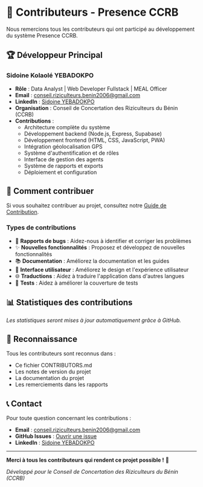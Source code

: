 # 👥 Contributeurs - Presence CCRB

Nous remercions tous les contributeurs qui ont participé au développement du système Presence CCRB.

## 🏆 Développeur Principal

### Sidoine Kolaolé YEBADOKPO
- **Rôle** : Data Analyst | Web Developer Fullstack | MEAL Officer
- **Email** : conseil.riziculteurs.benin2006@gmail.com
- **LinkedIn** : [Sidoine YEBADOKPO](https://linkedin.com/in/sidoine-yebadokpo)
- **Organisation** : Conseil de Concertation des Riziculteurs du Bénin (CCRB)
- **Contributions** :
  - Architecture complète du système
  - Développement backend (Node.js, Express, Supabase)
  - Développement frontend (HTML, CSS, JavaScript, PWA)
  - Intégration géolocalisation GPS
  - Système d'authentification et de rôles
  - Interface de gestion des agents
  - Système de rapports et exports
  - Déploiement et configuration

## 🤝 Comment contribuer

Si vous souhaitez contribuer au projet, consultez notre [Guide de Contribution](CONTRIBUTING.md).

### Types de contributions
- 🐛 **Rapports de bugs** : Aidez-nous à identifier et corriger les problèmes
- ✨ **Nouvelles fonctionnalités** : Proposez et développez de nouvelles fonctionnalités
- 📚 **Documentation** : Améliorez la documentation et les guides
- 🎨 **Interface utilisateur** : Améliorez le design et l'expérience utilisateur
- 🌐 **Traductions** : Aidez à traduire l'application dans d'autres langues
- 🧪 **Tests** : Aidez à améliorer la couverture de tests

## 📊 Statistiques des contributions

*Les statistiques seront mises à jour automatiquement grâce à GitHub.*

## 🏅 Reconnaissance

Tous les contributeurs sont reconnus dans :
- Ce fichier CONTRIBUTORS.md
- Les notes de version du projet
- La documentation du projet
- Les remerciements dans les rapports

## 📞 Contact

Pour toute question concernant les contributions :
- **Email** : conseil.riziculteurs.benin2006@gmail.com
- **GitHub Issues** : [Ouvrir une issue](https://github.com/Sidoine1991/agent_position/issues)
- **LinkedIn** : [Sidoine YEBADOKPO](https://linkedin.com/in/sidoine-yebadokpo)

---

**Merci à tous les contributeurs qui rendent ce projet possible !** 🙏

*Développé pour le Conseil de Concertation des Riziculteurs du Bénin (CCRB)*
